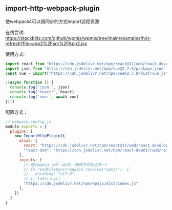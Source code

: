 ## import-http-webpack-plugin
使webpack4可以用同步的方式import远程资源

在线尝试:
https://stackblitz.com/github/wpmjs/wpmjs/tree/main/examples/hot-refresh?file=app2%2Fsrc%2FApp2.jsx

使用方式:
``` js
import react from "https://cdn.jsdelivr.net/npm/react@17/umd/react.development.js"
import json from "https://cdn.jsdelivr.net/npm/vue@2.7.8/package.json"
const vue = import("https://cdn.jsdelivr.net/npm/vue@2.7.8/dist/vue.js")

;(async function () {
  console.log('json:', json)
  console.log('react:', React)
  console.log('vue:', await vue)
})()
```


配置方式：
``` js
// webpack.config.js
module.exports = {
  plugins: [
    new ImportHttpPlugin({
      alias: {
        react: "https://cdn.jsdelivr.net/npm/react@17/umd/react.development.js",
        "react-dom": "https://cdn.jsdelivr.net/npm/react-dom@17/umd/react-dom.development.js"
      },
      injects: [
        // 插入wpmjs sdk（必须, 两种方式任选其一）
        // fs.readFileSync(require.resolve("wpmjs"), {
        //   encoding: "utf-8",
        // }).toString()
        "https://cdn.jsdelivr.net/npm/wpmjs/dist/index.js"
      ],
    })
  ]
}
```